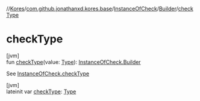 //[Kores](../../../../index.md)/[com.github.jonathanxd.kores.base](../../index.md)/[InstanceOfCheck](../index.md)/[Builder](index.md)/[checkType](check-type.md)

# checkType

[jvm]\
fun [checkType](check-type.md)(value: [Type](https://docs.oracle.com/javase/8/docs/api/java/lang/reflect/Type.html)): [InstanceOfCheck.Builder](index.md)

See [InstanceOfCheck.checkType](../check-type.md)

[jvm]\
lateinit var [checkType](check-type.md): [Type](https://docs.oracle.com/javase/8/docs/api/java/lang/reflect/Type.html)
